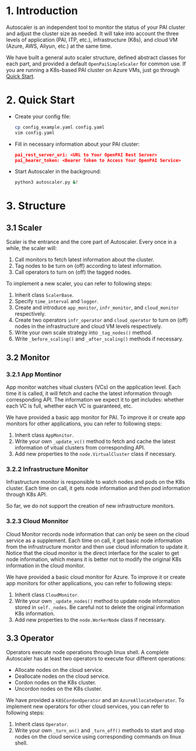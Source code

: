 # 1. Introduction

Autoscaler is an independent tool to monitor the status of your PAI cluster and adjust the cluster size as needed. It will take into account the three levels of application (PAI, ITP, etc.), infrastructure (K8s), and cloud VM (Azure, AWS, Aliyun, etc.) at the same time.

We have built a general auto scaler structure, defined abstract classes for each part, and provided a default `OpenPaiSimpleScaler` for common use. If you are running a K8s-based PAI cluster on Azure VMs, just go through [Quick Start](#2-quick-start).

# 2. Quick Start

- Create your config file:

    ```bash
    cp config_example.yaml config.yaml
    vim config.yaml
    ```

- Fill in necessary information about your PAI cluster:

    ```json
    pai_rest_server_uri: <URL to Your OpenPAI Rest Server>
    pai_bearer_token: <Bearer Token to Access Your OpenPAI Service>
    ```

- Start Autoscaler in the background:

    ```bash
    python3 autoscaler.py &!
    ```

# 3. Structure

## 3.1 Scaler

Scaler is the entrance and the core part of Autoscaler. Every once in a while, the scaler will:

1. Call monitors to fetch latest information about the cluster.
2. Tag nodes to be turn on (off) according to latest information.
3. Call operators to turn on (off) the tagged nodes.

To implement a new scaler, you can refer to following steps:

1. Inherit class `ScalerBase`.
2. Specify `time_interval` and `logger`.
3. Create and introduce `app_monitor`, `infr_monitor`, and `cloud_monitor` respectively.
4. Create two operators `infr_operator` and `cloud_operator` to turn on (off) nodes in the infrastructure and cloud VM levels respectively.
5. Write your own scale strategy into `_tag_nodes()` method.
6. Write `_before_scaling()` and `_after_scaling()` methods if necessary.

## 3.2 Monitor

### 3.2.1 App Montinor

App monitor watches vitual clusters (VCs) on the application level. Each time it is called, it will fetch and cache the latest information through corresponding API. The information we expect it to get includes: whether each VC is full, whether each VC is guaranteed, etc.

We have provided a basic app monitor for PAI. To improve it or create app monitors for other applications, you can refer to following steps:

1. Inherit class `AppMonitor`.
2. Write your own `_update_vc()` method to fetch and cache the latest information of vitual clusters from corresponding API.
3. Add new properties to the `node.VirtualCluster` class if necessary.

### 3.2.2 Infrastructure Monitor

Infrastructure monitor is responsible to watch nodes and pods on the K8s cluster. Each time on call, it gets node information and then pod information through K8s API.

So far, we do not support the creation of new infrastructure monitors.

### 3.2.3 Cloud Monnitor

Cloud Monitor records node information that can only be seen on the cloud service as a supplement. Each time on call, it get basic node information from the infrustructure monitor and then use cloud information to update it. Notice that the cloud monitor is the direct interface for the scaler to get node information, which means it is better not to modify the original K8s information in the cloud monitor.

We have provided a basic cloud monitor for Azure. To improve it or create app monitors for other applications, you can refer to following steps:

1. Inherit class `CloudMonitor`.
2. Write your own `_update_nodes()` method to update node information stored in `self._nodes`. Be careful not to delete the original information K8s information.
3. Add new properties to the `node.WorkerNode` class if necessary.

## 3.3 Operator

Operators execute node operations through linux shell. A complete Autoscaler has at least two operators to execute four different operations:

- Allocate nodes on the cloud service.
- Deallocate nodes on the cloud service.
- Cordon nodes on the K8s cluster.
- Uncordon nodes on the K8s cluster.

We have provided a `K8SCordonOperator` and an `AzureAllocateOperator`. To implement new operators for other cloud services, you can refer to following steps:

1. Inherit class `Operator`.
2. Write your own `_turn_on()` and `_turn_off()` methods to start and stop nodes on the cloud service using corresponding commands on linux shell.
